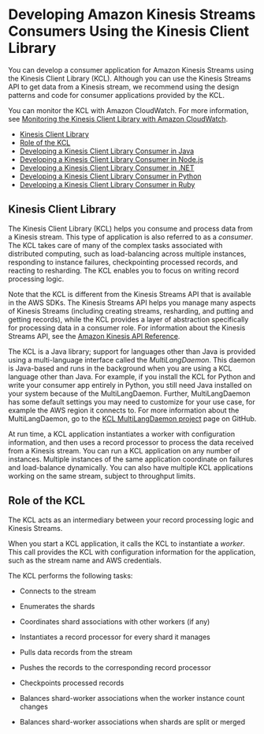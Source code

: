 # Developing Amazon Kinesis Streams Consumers Using the Kinesis Client Library<a name="developing-consumers-with-kcl"></a>

You can develop a consumer application for Amazon Kinesis Streams using the Kinesis Client Library \(KCL\)\. Although you can use the Kinesis Streams API to get data from a Kinesis stream, we recommend using the design patterns and code for consumer applications provided by the KCL\.

You can monitor the KCL with Amazon CloudWatch\. For more information, see [Monitoring the Kinesis Client Library with Amazon CloudWatch](monitoring-with-kcl.md)\.


+ [Kinesis Client Library](#kinesis-record-processor-overview-kcl)
+ [Role of the KCL](#kinesis-record-processor-kcl-role)
+ [Developing a Kinesis Client Library Consumer in Java](kinesis-record-processor-implementation-app-java.md)
+ [Developing a Kinesis Client Library Consumer in Node\.js](kinesis-record-processor-implementation-app-nodejs.md)
+ [Developing a Kinesis Client Library Consumer in \.NET](kinesis-record-processor-implementation-app-dotnet.md)
+ [Developing a Kinesis Client Library Consumer in Python](kinesis-record-processor-implementation-app-py.md)
+ [Developing a Kinesis Client Library Consumer in Ruby](kinesis-record-processor-implementation-app-ruby.md)

## Kinesis Client Library<a name="kinesis-record-processor-overview-kcl"></a>

The Kinesis Client Library \(KCL\) helps you consume and process data from a Kinesis stream\. This type of application is also referred to as a *consumer*\. The KCL takes care of many of the complex tasks associated with distributed computing, such as load\-balancing across multiple instances, responding to instance failures, checkpointing processed records, and reacting to resharding\. The KCL enables you to focus on writing record processing logic\. 

Note that the KCL is different from the Kinesis Streams API that is available in the AWS SDKs\. The Kinesis Streams API helps you manage many aspects of Kinesis Streams \(including creating streams, resharding, and putting and getting records\), while the KCL provides a layer of abstraction specifically for processing data in a consumer role\. For information about the Kinesis Streams API, see the [Amazon Kinesis API Reference](http://docs.aws.amazon.com/kinesis/latest/APIReference/)\.

The KCL is a Java library; support for languages other than Java is provided using a multi\-language interface called the *MultiLangDaemon*\. This daemon is Java\-based and runs in the background when you are using a KCL language other than Java\. For example, if you install the KCL for Python and write your consumer app entirely in Python, you still need Java installed on your system because of the MultiLangDaemon\. Further, MultiLangDaemon has some default settings you may need to customize for your use case, for example the AWS region it connects to\. For more information about the MultiLangDaemon, go to the [KCL MultiLangDaemon project](https://github.com/awslabs/amazon-kinesis-client/tree/master/src/main/java/com/amazonaws/services/kinesis/multilang) page on GitHub\.

At run time, a KCL application instantiates a worker with configuration information, and then uses a record processor to process the data received from a Kinesis stream\. You can run a KCL application on any number of instances\. Multiple instances of the same application coordinate on failures and load\-balance dynamically\. You can also have multiple KCL applications working on the same stream, subject to throughput limits\.

## Role of the KCL<a name="kinesis-record-processor-kcl-role"></a>

The KCL acts as an intermediary between your record processing logic and Kinesis Streams\.

When you start a KCL application, it calls the KCL to instantiate a *worker*\. This call provides the KCL with configuration information for the application, such as the stream name and AWS credentials\.

The KCL performs the following tasks:

+ Connects to the stream 

+ Enumerates the shards 

+ Coordinates shard associations with other workers \(if any\) 

+ Instantiates a record processor for every shard it manages 

+ Pulls data records from the stream 

+ Pushes the records to the corresponding record processor 

+ Checkpoints processed records 

+ Balances shard\-worker associations when the worker instance count changes

+ Balances shard\-worker associations when shards are split or merged